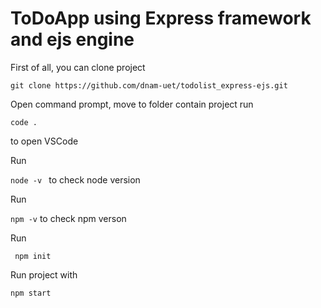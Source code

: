 # ToDoApp using Express framework and ejs engine

First of all, you can clone project 

```git
git clone https://github.com/dnam-uet/todolist_express-ejs.git 
```

Open command prompt, move to folder contain project run 

```code . ```

to open VSCode

Run

```node -v ```
to check node version

Run

``` npm -v ``` 
to check npm verson

Run 

``` npm init```

Run project with

``` npm start ```
